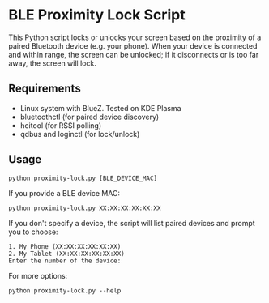 # BLE Proximity Lock Script

This Python script locks or unlocks your screen based on the proximity of a paired Bluetooth device (e.g. your phone). When your device is connected and within range, the screen can be unlocked; if it disconnects or is too far away, the screen will lock.

## Requirements

- Linux system with BlueZ. Tested on KDE Plasma
- bluetoothctl (for paired device discovery)
- hcitool (for RSSI polling)
- qdbus and loginctl (for lock/unlock)

## Usage

```
python proximity-lock.py [BLE_DEVICE_MAC]
```

If you provide a BLE device MAC:

```
python proximity-lock.py XX:XX:XX:XX:XX:XX
```

If you don't specify a device, the script will list paired devices and prompt you to choose:

```
1. My Phone (XX:XX:XX:XX:XX:XX)
2. My Tablet (XX:XX:XX:XX:XX:XX)
Enter the number of the device:
```

For more options:

```
python proximity-lock.py --help
```
